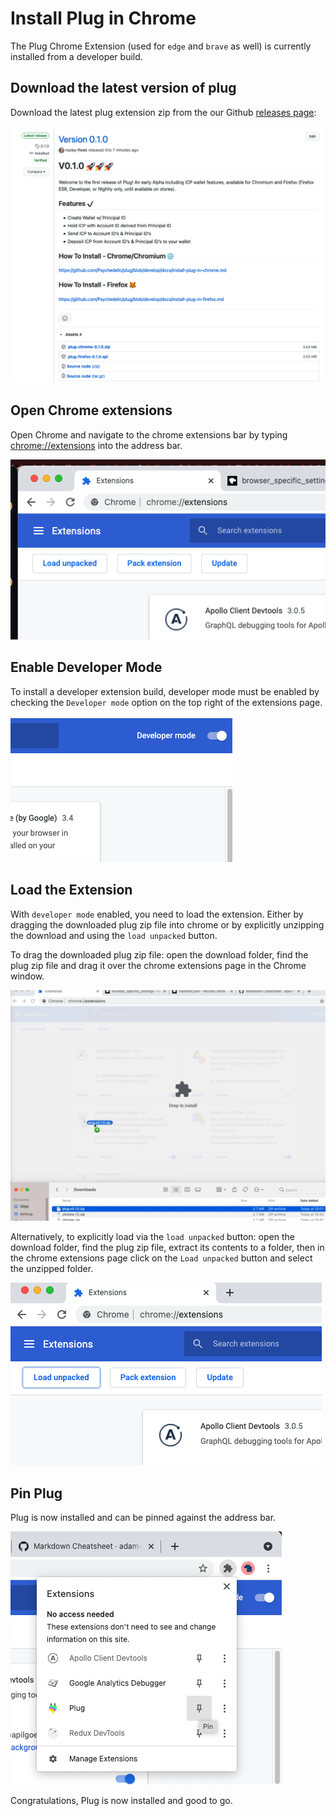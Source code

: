 # Install Plug in Chrome

The Plug Chrome Extension (used for `edge` and `brave` as well) is currently installed from a developer build.

## Download the latest version of plug 

Download the latest plug extension zip  from the our Github [releases page](https://github.com/Psychedelic/plug/releases):

![GitHub releases page]('./../images/github_releases_page.png)

## Open Chrome extensions

Open Chrome and navigate to the chrome extensions bar by typing [chrome://extensions](chrome://extensions) into the address bar.

![extensions address bar]('./../images/extensions_address_bar.png)

## Enable Developer Mode

To install a developer extension build, developer mode must be enabled by checking the `Developer mode`  option on the top right of the extensions page.

![developer mode]('./../images/developer_mode.png)

## Load the Extension

With `developer mode` enabled, you need to load the extension. Either by dragging the downloaded plug zip file into chrome or by explicitly unzipping the download and using the `load unpacked` button.

To drag the downloaded plug zip file: open the download folder, find the plug zip file and drag it over the chrome extensions page in the Chrome window.

![load the extension]('./../images/load_the_extension.png)

Alternatively, to explicitly load via the `load unpacked` button: open the download folder, find the plug zip file, extract its contents to a folder, then in the chrome extensions page click on the `Load unpacked` button and select the unzipped folder.

![load unpacked]('./../images/load_unpacked.png)

## Pin Plug

Plug is now installed and can be pinned against the address bar.

![pin]('./../images/pin.png)

Congratulations, Plug is now installed and good to go.

